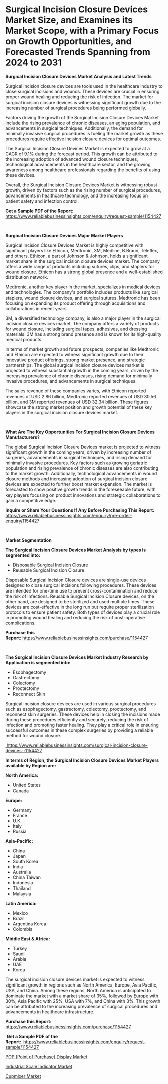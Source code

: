 <p><h1>Surgical Incision Closure Devices Market Size, and Examines its Market Scope, with a Primary Focus on Growth Opportunities, and Forecasted Trends Spanning from 2024 to 2031</h1></p><p><strong>Surgical Incision Closure Devices Market Analysis and Latest Trends</strong></p>
<p><p>Surgical incision closure devices are tools used in the healthcare industry to close surgical incisions and wounds. These devices are crucial in ensuring proper wound healing and reducing the risk of infection. The market for surgical incision closure devices is witnessing significant growth due to the increasing number of surgical procedures being performed globally.</p><p>Factors driving the growth of the Surgical Incision Closure Devices Market include the rising prevalence of chronic diseases, an aging population, and advancements in surgical techniques. Additionally, the demand for minimally invasive surgical procedures is fueling the market growth as these procedures require effective incision closure devices for optimal outcomes.</p><p>The Surgical Incision Closure Devices Market is expected to grow at a CAGR of 9.1% during the forecast period. This growth can be attributed to the increasing adoption of advanced wound closure techniques, technological advancements in the healthcare sector, and the growing awareness among healthcare professionals regarding the benefits of using these devices.</p><p>Overall, the Surgical Incision Closure Devices Market is witnessing robust growth, driven by factors such as the rising number of surgical procedures, advancements in healthcare technology, and the increasing focus on patient safety and infection control.</p></p>
<p><strong>Get a Sample PDF of the Report:&nbsp;</strong> <a href="https://www.reliablebusinessinsights.com/enquiry/request-sample/1154427">https://www.reliablebusinessinsights.com/enquiry/request-sample/1154427</a></p>
<p>&nbsp;</p>
<p><strong>Surgical Incision Closure Devices Major Market Players</strong></p>
<p><p>Surgical Incision Closure Devices Market is highly competitive with significant players like Ethicon, Medtronic, 3M, Medline, B.Braun, Teleflex, and others. Ethicon, a part of Johnson & Johnson, holds a significant market share in the surgical incision closure devices market. The company offers a wide range of products including sutures, clips, and staplers for wound closure. Ethicon has a strong global presence and a well-established distribution network.</p><p>Medtronic, another key player in the market, specializes in medical devices and technologies. The company's portfolio includes products like surgical staplers, wound closure devices, and surgical sutures. Medtronic has been focusing on expanding its product offering through acquisitions and collaborations in recent years.</p><p>3M, a diversified technology company, is also a major player in the surgical incision closure devices market. The company offers a variety of products for wound closure, including surgical tapes, adhesives, and dressing materials. 3M has a strong brand presence and is known for its high-quality medical products.</p><p>In terms of market growth and future prospects, companies like Medtronic and Ethicon are expected to witness significant growth due to their innovative product offerings, strong market presence, and strategic partnerships. The global surgical incision closure devices market is projected to witness substantial growth in the coming years, driven by the increasing prevalence of chronic diseases, rising demand for minimally invasive procedures, and advancements in surgical techniques.</p><p>The sales revenue of these companies varies, with Ethicon reported revenues of USD 2.86 billion, Medtronic reported revenues of USD 30.56 billion, and 3M reported revenues of USD 32.34 billion. These figures showcase the strong market position and growth potential of these key players in the surgical incision closure devices market.</p></p>
<p>&nbsp;</p>
<p><strong>What Are The Key Opportunities For Surgical Incision Closure Devices Manufacturers?</strong></p>
<p><p>The global Surgical Incision Closure Devices market is projected to witness significant growth in the coming years, driven by increasing number of surgeries, advancements in surgical techniques, and rising demand for minimally invasive procedures. Key factors such as growing geriatric population and rising prevalence of chronic diseases are also contributing to the market growth. Additionally, technological advancements in wound closure methods and increasing adoption of surgical incision closure devices are expected to further boost market expansion. The market is forecasted to show positive growth trends in the foreseeable future, with key players focusing on product innovations and strategic collaborations to gain a competitive edge.</p></p>
<p><strong>Inquire or Share Your Questions If Any Before Purchasing This Report:</strong> <a href="https://www.reliablebusinessinsights.com/enquiry/pre-order-enquiry/1154427">https://www.reliablebusinessinsights.com/enquiry/pre-order-enquiry/1154427</a></p>
<p>&nbsp;</p>
<p><strong>Market Segmentation</strong></p>
<p><strong>The Surgical Incision Closure Devices Market Analysis by types is segmented into:</strong></p>
<p><ul><li>Disposable Surgical Incision Closure</li><li>Reusable Surgical Incision Closure</li></ul></p>
<p><p>Disposable Surgical Incision Closure devices are single-use devices designed to close surgical incisions following procedures. These devices are intended for one-time use to prevent cross-contamination and reduce the risk of infections. Reusable Surgical Incision Closure devices, on the other hand, are designed to be sterilized and used multiple times. These devices are cost-effective in the long run but require proper sterilization protocols to ensure patient safety. Both types of devices play a crucial role in promoting wound healing and reducing the risk of post-operative complications.</p></p>
<p><strong>Purchase this Report:&nbsp;</strong><a href="https://www.reliablebusinessinsights.com/purchase/1154427">https://www.reliablebusinessinsights.com/purchase/1154427</a></p>
<p>&nbsp;</p>
<p><strong>The Surgical Incision Closure Devices Market Industry Research by Application is segmented into:</strong></p>
<p><ul><li>Esophagectomy</li><li>Gastrectomy</li><li>Colectomy</li><li>Proctectomy</li><li>Reconnect Skin</li></ul></p>
<p><p>Surgical incision closure devices are used in various surgical procedures such as esophagectomy, gastrectomy, colectomy, proctectomy, and reconnect skin surgeries. These devices help in closing the incisions made during these procedures efficiently and securely, reducing the risk of infection and promoting faster healing. They play a critical role in ensuring successful outcomes in these complex surgeries by providing a reliable method for wound closure.</p></p>
<p><a href="https://www.reliablebusinessinsights.com/surgical-incision-closure-devices-r1154427">&nbsp;https://www.reliablebusinessinsights.com/surgical-incision-closure-devices-r1154427</a></p>
<p><strong>In terms of Region, the Surgical Incision Closure Devices Market Players available by Region are:</strong></p>
<p>
    <p> <strong> North America: </strong>
        <ul>
            <li>United States</li>
            <li>Canada</li>
        </ul>
        </p> 
    <p> <strong> Europe: </strong>
        <ul>
            <li>Germany</li>
            <li>France</li>
            <li>U.K.</li>
            <li>Italy</li>
            <li>Russia</li>
        </ul>
        </p> 
    <p> <strong> Asia-Pacific: </strong>
        <ul>
            <li>China</li>
            <li>Japan</li>
            <li>South Korea</li>
            <li>India</li>
            <li>Australia</li>
            <li>China Taiwan</li>
            <li>Indonesia</li>
            <li>Thailand</li>
            <li>Malaysia</li>
        </ul>
        </p> 
    <p> <strong> Latin America: </strong>
        <ul>
            <li>Mexico</li>
            <li>Brazil</li>
            <li>Argentina Korea</li>
            <li>Colombia</li>
        </ul>
        </p> 
    <p> <strong> Middle East & Africa: </strong>
        <ul>
            <li>Turkey</li>
            <li>Saudi</li>
            <li>Arabia</li>
            <li>UAE</li>
            <li>Korea</li>
        </ul>
    </p>
    </p>
<p><p>The surgical incision closure devices market is expected to witness significant growth in regions such as North America, Europe, Asia Pacific, USA, and China. Among these regions, North America is anticipated to dominate the market with a market share of 35%, followed by Europe with 30%, Asia Pacific with 25%, USA with 7%, and China with 3%. This growth can be attributed to the increasing prevalence of surgical procedures and advancements in healthcare infrastructure.</p></p>
<p><strong>Purchase this Report: </strong><a href="https://www.reliablebusinessinsights.com/purchase/1154427">https://www.reliablebusinessinsights.com/purchase/1154427</a></p>
<p>&nbsp;<strong>Get a Sample PDF of the Report:&nbsp;&nbsp;</strong><a href="https://www.reliablebusinessinsights.com/enquiry/request-sample/1154427">https://www.reliablebusinessinsights.com/enquiry/request-sample/1154427</a></p>
<p><strong></strong></p>
<p><p><a href="https://github.com/marlinacrngin/Market-Research-Report-List-1/blob/main/pop-point-of-purchase-display-market.md">POP (Point of Purchase) Display Market</a></p><p><a href="https://github.com/wnxtvsgd56/Market-Research-Report-List-1/blob/main/industrial-scale-indicator-market.md">Industrial Scale Indicator Market</a></p><p><a href="https://github.com/KeeganBarrows2023/Market-Research-Report-List-2/blob/main/cupmixer-market.md">Cupmixer Market</a></p></p>